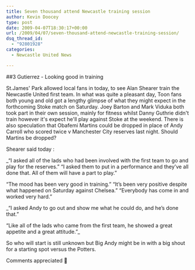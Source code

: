 ```yaml
---
title: Seven thousand attend Newcastle training session
author: Kevin Doocey
type: post
date: 2009-04-07T18:30:17+00:00
url: /2009/04/07/seven-thousand-attend-newcastle-training-session/
dsq_thread_id:
  - "92801928"
categories:
  - Newcastle United News

---
```

##3 Gutierrez - Looking good in training

St.James' Park allowed local fans in today, to see Alan Shearer train the Newcastle United first team. In what was quite a pleasant day, Toon fans both young and old got a lengthy glimpse of what they might expect in the forthcoming Stoke match on Saturday. Joey Barton and Mark Viduka both took part in their own session, mainly for fitness whilst Danny Guthrie didn't train however it's expect he'll play against Stoke at the weekend. There is also speculation that Obafemi Martins could be dropped in place of Andy Carroll who scored twice v Manchester City reserves last night. Should Martins be dropped?

Shearer said today :

_“I asked all of the lads who had been involved with the first team to go and play for the reserves.” “I asked them to put in a performance and they’ve all done that. All of them will have a part to play.”

“The mood has been very good in training.” “It’s been very positive despite what happened on Saturday against Chelsea.” “Everybody has come in and worked very hard.”

 _“I asked Andy to go out and show me what he could do, and he’s done that.”

“Like all of the lads who came from the first team, he showed a great appetite and a great attitude.”_

So who will start is still unknown but Big Andy might be in with a big shout for a starting spot versus the Potters.

Comments appreciated 🙂
